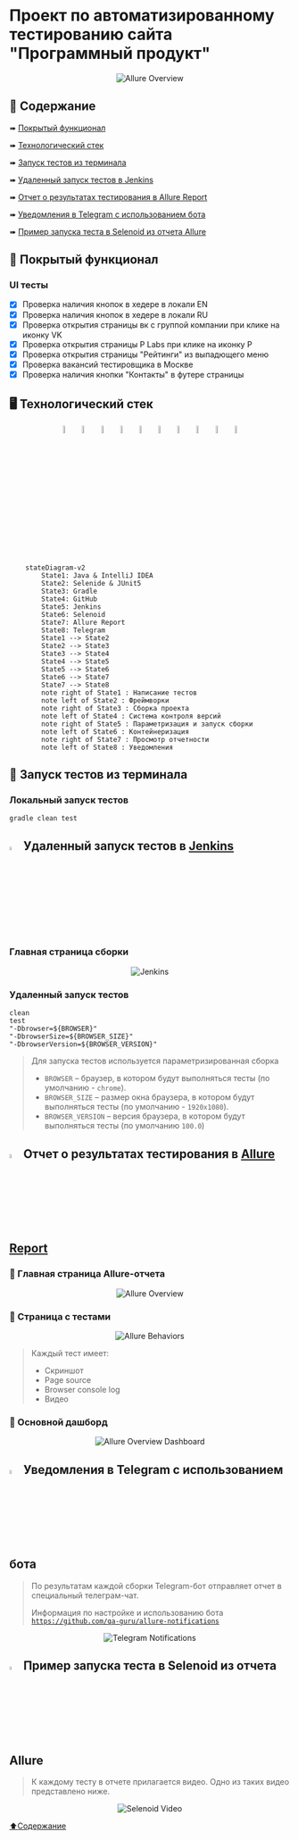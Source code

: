 # Проект по автоматизированному тестированию сайта "Программный продукт"

<p align="center">
<img title="Allure Overview" src="images/screenshots/Main_page.png">
</p>

## <a name="bookmark_tabs-Содержание"></a>:bookmark_tabs: Содержание

➠ [Покрытый функционал](#checkered_flag-покрытый-функционал)

➠ [Технологический стек](#desktop_computer-Технологический-стек)

➠ [Запуск тестов из терминала](#key-запуск-тестов-из-терминала)

➠ [Удаленный запуск тестов в Jenkins](#удаленный-запуск-тестов-в-Jenkins)

➠ [Отчет о результатах тестирования в Allure Report](#-отчет-о-результатах-тестирования-в-allure-report)

➠ [Уведомления в Telegram с использованием бота](#-уведомления-в-telegram-с-использованием-бота)

➠ [Пример запуска теста в Selenoid из отчета Allure](#-Пример-запуска-теста-в-Selenoid-из-отчета-Allure)
## <a name="checkered_flag-покрытый-функционал"></a>:checkered_flag: Покрытый функционал

### UI тесты

- [x] Проверка наличия кнопок в хедере в локали EN
- [x] Проверка наличия кнопок в хедере в локали RU
- [x] Проверка открытия страницы вк с группой компании при клике на иконку VK
- [x] Проверка открытия страницы P Labs при клике на иконку P
- [x] Проверка открытия страницы "Рейтинги" из выпадющего меню
- [x] Проверка вакансий тестировщика в Москве
- [x] Проверка наличия кнопки "Контакты" в футере страницы

## <a name="desktop_computer-Технологический стек"></a>:desktop_computer: Технологический стек

<p align="center">
<img width="6%" title="IntelliJ IDEA" src="images/logo/Intelij_IDEA.svg">
<img width="6%" title="Java" src="images/logo/Java.svg">
<img width="6%" title="JUnit5" src="images/logo/JUnit5.svg">
<img width="6%" title="Selenide" src="images/logo/Selenide.svg">
<img width="6%" title="Gradle" src="images/logo/Gradle.svg">
<img width="6%" title="GitHub" src="images/logo/GitHub.svg">
<img width="6%" title="Jenkins" src="images/logo/Jenkins.svg">
<img width="6%" title="Selenoid" src="images/logo/Selenoid.svg">
<img width="6%" title="Allure Report" src="images/logo/Allure_Report.svg">
<img width="6%" title="Telegram" src="images/logo/Telegram.svg">
</p>

```mermaid        
    stateDiagram-v2
        State1: Java & IntelliJ IDEA
        State2: Selenide & JUnit5
        State3: Gradle
        State4: GitHub
        State5: Jenkins
        State6: Selenoid
        State7: Allure Report
        State8: Telegram
        State1 --> State2
        State2 --> State3
        State3 --> State4
        State4 --> State5
        State5 --> State6
        State6 --> State7
        State7 --> State8
        note right of State1 : Написание тестов
        note left of State2 : Фреймворки
        note right of State3 : Сборка проекта
        note left of State4 : Система контроля версий 
        note right of State5 : Параметризация и запуск сборки
        note left of State6 : Контейнеризация
        note right of State7 : Просмотр отчетности
        note left of State8 : Уведомления
```
## :key: Запуск тестов из терминала

### Локальный запуск тестов

```
gradle clean test
```

## <img width="4%" title="Jenkins" src="images/logo/Jenkins.svg"> Удаленный запуск тестов в [Jenkins](https://jenkins.autotests.cloud/job/C16-leshkakuff-software_product_project/)

### Главная страница сборки

<p align="center">
<img title="Jenkins" src="images/screenshots/Jenkins_main_page.png">
</p>

### Удаленный запуск тестов

```
clean
test
"-Dbrowser=${BROWSER}"
"-DbrowserSize=${BROWSER_SIZE}"
"-DbrowserVersion=${BROWSER_VERSION}"
```

> Для запуска тестов используется параметризированная сборка
> - <code>BROWSER</code> – браузер, в котором будут выполняться тесты (по умолчанию - <code>chrome</code>).
>- <code>BROWSER_SIZE</code> – размер окна браузера, в котором будут выполняться тесты (по умолчанию - <code>1920x1080</code>).
>- <code>BROWSER_VERSION</code> – версия браузера, в котором будут выполняться тесты (по умолчанию <code>100.0</code>)

## <img width="4%" title="Allure Report" src="images/logo/Allure_Report.svg"> Отчет о результатах тестирования в [Allure Report](https://jenkins.autotests.cloud/job/C16-leshkakuff-software_product_project/allure/)

### :large_orange_diamond: Главная страница Allure-отчета

<p align="center">
<img title="Allure Overview" src="images/screenshots/Main_page_allure_report.png">
</p>

### :large_orange_diamond: Страница с тестами

<p align="center">
<img title="Allure Behaviors" src="images/screenshots/Tests_of_allure.png">
</p>

> Каждый тест имеет:
> - Скриншот
>- Page source
>- Browser console log
>- Видео

### :large_orange_diamond: Основной дашборд

<p align="center">
<img title="Allure Overview Dashboard" src="images/screenshots/Charts_of_allure.png">
</p>

## <img width="4%" title="Telegram" src="images/logo/Telegram.svg"> Уведомления в Telegram с использованием бота

> По результатам каждой сборки Telegram-бот отправляет отчет в специальный телеграм-чат. 
>
> Информация по настройке и использованию бота <code>https://github.com/qa-guru/allure-notifications</code>

<p align="center">
<img title="Telegram Notifications" src="images/screenshots/Report_of_telegram.png">
</p>

## <img width="4%" title="Selenoid" src="images/logo/Selenoid.svg"> Пример запуска теста в Selenoid из отчета Allure

> К каждому тесту в отчете прилагается видео. Одно из таких видео представлено ниже.
<p align="center">
  <img title="Selenoid Video" src="images/gif/Test_selenoid_video.gif">
</p>

[:arrow_up:Содержание](#bookmark_tabs-Содержание)
